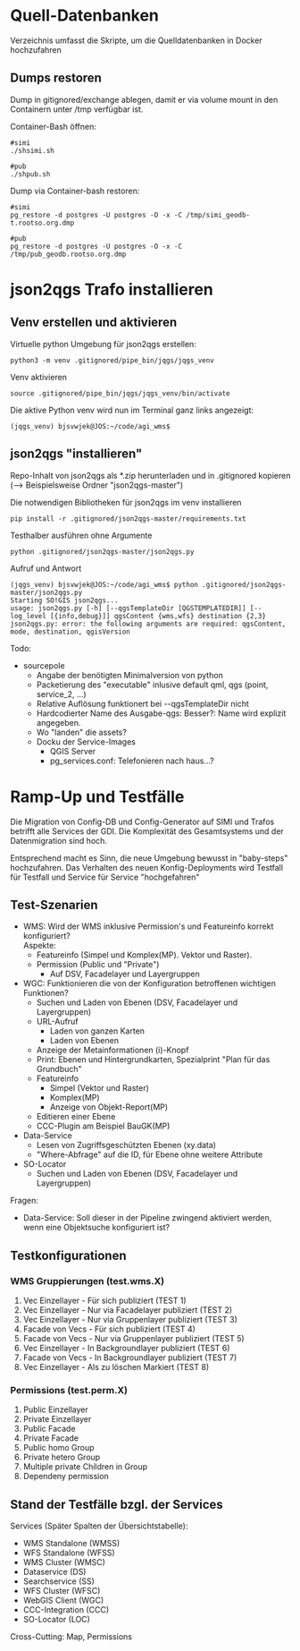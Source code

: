 # Quell-Datenbanken

Verzeichnis umfasst die Skripte, um die Quelldatenbanken in Docker hochzufahren

## Dumps restoren

Dump in gitignored/exchange ablegen, damit er via volume mount in den Containern unter /tmp verfügbar ist.

Container-Bash öffnen:

    #simi
    ./shsimi.sh

    #pub
    ./shpub.sh


Dump via Container-bash restoren:

    #simi
    pg_restore -d postgres -U postgres -O -x -C /tmp/simi_geodb-t.rootso.org.dmp

    #pub
    pg_restore -d postgres -U postgres -O -x -C /tmp/pub_geodb.rootso.org.dmp

# json2qgs Trafo installieren

## Venv erstellen und aktivieren

Virtuelle python Umgebung für json2qgs erstellen:

    python3 -m venv .gitignored/pipe_bin/jqgs/jqgs_venv

Venv aktivieren

    source .gitignored/pipe_bin/jqgs/jqgs_venv/bin/activate

Die aktive Python venv wird nun im Terminal ganz links angezeigt:

    (jqgs_venv) bjsvwjek@JOS:~/code/agi_wms$ 

## json2qgs "installieren"

Repo-Inhalt von json2qgs als *.zip herunterladen und in .gitignored kopieren (--> Beispielsweise Ordner "json2qgs-master")

Die notwendigen Bibliotheken für json2qgs im venv installieren

    pip install -r .gitignored/json2qgs-master/requirements.txt

Testhalber ausführen ohne Argumente

    python .gitignored/json2qgs-master/json2qgs.py

Aufruf und Antwort

    (jqgs_venv) bjsvwjek@JOS:~/code/agi_wms$ python .gitignored/json2qgs-master/json2qgs.py 
    Starting SO!GIS json2qgs...
    usage: json2qgs.py [-h] [--qgsTemplateDir [QGSTEMPLATEDIR]] [--log_level [{info,debug}]] qgsContent {wms,wfs} destination {2,3}
    json2qgs.py: error: the following arguments are required: qgsContent, mode, destination, qgisVersion

Todo:
* sourcepole
  * Angabe der benötigten Minimalversion von python
  * Packetierung des "executable" inlusive default qml, qgs (point, service_2, ...)
  * Relative Auflösung funktionert bei --qgsTemplateDir nicht
  * Hardcodierter Name des Ausgabe-qgs: Besser?: Name wird explizit angegeben.
  * Wo "landen" die assets?
  * Docku der Service-Images
    * QGIS Server
    * pg_services.conf: Telefonieren nach haus...?

# Ramp-Up und Testfälle

Die Migration von Config-DB und Config-Generator auf SIMI und Trafos betrifft alle Services der GDI. Die Komplexität des Gesamtsystems und der Datenmigration sind hoch.

Entsprechend macht es Sinn, die neue Umgebung bewusst in "baby-steps" hochzufahren. Das Verhalten des neuen Konfig-Deployments wird Testfall für Testfall und Service für Service
"hochgefahren"

## Test-Szenarien

* WMS: Wird der WMS inklusive Permission's und Featureinfo korrekt konfiguriert?  
    Aspekte:
    * Featureinfo (Simpel und Komplex(MP). Vektor und Raster).
    * Permission (Public und "Private")
        * Auf DSV, Facadelayer und Layergruppen
* WGC: Funktionieren die von der Konfiguration betroffenen wichtigen Funktionen?
    * Suchen und Laden von Ebenen (DSV, Facadelayer und Layergruppen)
    * URL-Aufruf
        * Laden von ganzen Karten
        * Laden von Ebenen
    * Anzeige der Metainformationen (i)-Knopf
    * Print: Ebenen und Hintergrundkarten, Spezialprint "Plan für das Grundbuch"
    * Featureinfo
        * Simpel (Vektor und Raster)
        * Komplex(MP)
        * Anzeige von Objekt-Report(MP)
    * Editieren einer Ebene
    * CCC-Plugin am Beispiel BauGK(MP)
* Data-Service
    * Lesen von Zugriffsgeschützten Ebenen (xy.data)
    * "Where-Abfrage" auf die ID, für Ebene ohne weitere Attribute
* SO-Locator
    * Suchen und Laden von Ebenen (DSV, Facadelayer und Layergruppen)

Fragen:
* Data-Service: Soll dieser in der Pipeline zwingend aktiviert werden, wenn eine Objektsuche konfiguriert ist?






## Testkonfigurationen

### WMS Gruppierungen (test.wms.X)

1. Vec Einzellayer - Für sich publiziert (TEST 1)
2. Vec Einzellayer - Nur via Facadelayer publiziert (TEST 2)
3. Vec Einzellayer - Nur via Gruppenlayer publiziert (TEST 3)
4. Facade von Vecs - Für sich publiziert (TEST 4)
5. Facade von Vecs - Nur via Gruppenlayer publiziert (TEST 5)
6. Vec Einzellayer - In Backgroundlayer publiziert (TEST 6)
7. Facade von Vecs - In Backgroundlayer publiziert (TEST 7)
8. Vec Einzellayer - Als zu löschen Markiert (TEST 8)

### Permissions (test.perm.X)

1. Public Einzellayer
1. Private Einzellayer
1. Public Facade
1. Private Facade
1. Public homo Group
1. Private hetero Group
1. Multiple private Children in Group
1. Dependeny permission

## Stand der Testfälle bzgl. der Services

Services (Später Spalten der Übersichtstabelle):

* WMS Standalone (WMSS)
* WFS Standalone (WFSS)
* WMS Cluster (WMSC)
* Dataservice (DS)
* Searchservice (SS)
* WFS Cluster (WFSC)
* WebGIS Client (WGC)
* CCC-Integration (CCC)
* SO-Locator (LOC)

Cross-Cutting: Map, Permissions